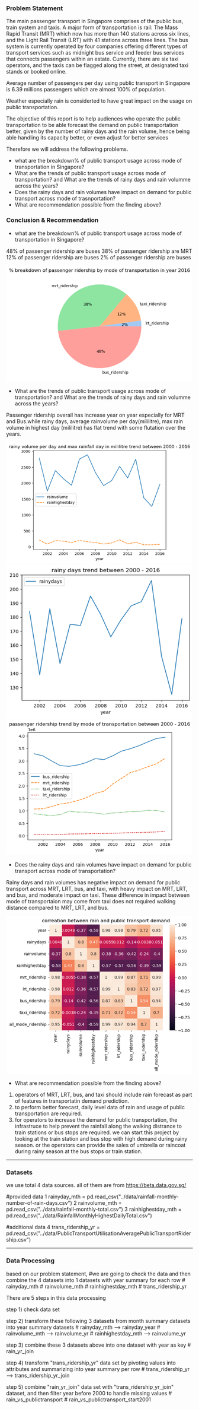 ### Problem Statement
The main passenger transport in Singapore comprises of the public bus, train system and taxis. A major form of transportation is rail: The Mass Rapid Transit (MRT) which now has more than 140 stations across six lines, and the Light Rail Transit (LRT) with 41 stations across three lines. The bus system is currently operated by four companies offering different types of transport services such as midnight bus service and feeder bus services that connects passengers within an estate. Currently, there are six taxi operators, and the taxis can be flagged along the street, at designated taxi stands or booked online.

Average number of passengers per day using public transport in Singapore is 6.39 millions passengers which are almost 100% of population.

Weather especially rain is considerted to have great impact on the usage on public transportation.

The objective of this report is to help audiences who operate the public transportation to be able forecast the demand on public transportation better, given by the number of rainy days and the rain volume, hence being able handling its capacity better, or even adjust for better services

Therefore we will address the following problems.
 - what are the breakdown% of public transport usage across mode of transportation in Singapore?
 - What are the trends of public transport usage across mode of transportation? and What are the trends of rainy days and rain volumme across the years?
 - Does the rainy days and rain volumes have impact on demand for public transport across mode of trasnportation?
 - What are recommendation possible from the finding above?


### Conclusion & Recommendation
 
 
 - what are the breakdown% of public transport usage across mode of transportation in Singapore?
 
 48% of passenger ridership are buses
 38% of passenger ridership are MRT
 12% of passenger ridership are buses
 2% of passenger ridership are buses
     
![%breakdown_modetransport](/image/%breakdown_modetransport.png)


 - What are the trends of public transport usage across mode of transportation? and What are the trends of rainy days and rain volumme across the years?

Passenger ridership overall has increase year on year especially for MRT and Bus.while rainy days, average rainvolume per day(mililitre), max rain volume in highest day (mililitre) has flat trend with some flutation over the years.

 ![rainvolumetrend](/image/rainvolumetrend.png)
 ![rainydaystrend](/image/rainydaystrend.png)
 ![transporttrend](/image/transporttrend.png)


 - Does the rainy days and rain volumes have impact on demand for public transport across mode of transportation?

Rainy days and rain volumes has negative impact on demand for public transport across MRT, LRT, bus, and taxi, with heavy impact on MRT, LRT, and bus, and moderate impact on taxi. These difference in impact between mode of transportaion may come from taxi does not required walking distance compared to MRT, LRT, and bus.

![rain&transportcorrelation](/image/rain&transportcorrelation.png)


 - What are recommendation possible from the finding above?

1) operators of MRT, LRT, bus, and taxi should include rain forecast as part of features in transportatin demand prediction.
2) to perform better forecast, daily level data of rain and usage of public transportation are required. 
3) for operators to increase the demand for public transportation, the infrastruce to help prevent the rainfall along the walking distrance to train stations or bus stops are required. we can start this project by looking at the train station and bus stop with high demand during rainy season. or the operators can provide the sales of umbrella or raincoat during rainy season at the bus stops or train station. 

---

### Datasets

we use total 4 data sources. all of them are from https://beta.data.gov.sg/

#provided data 
1 rainyday_mth = pd.read_csv("../data/rainfall-monthly-number-of-rain-days.csv")
2 rainvolume_mth = pd.read_csv("../data/rainfall-monthly-total.csv")
3 rainhighestday_mth = pd.read_csv("../data/RainfallMonthlyHighestDailyTotal.csv")

#additional data
4 trans_ridership_yr = pd.read_csv("../data/PublicTransportUtilisationAveragePublicTransportRidership.csv")

---

### Data Processing

based on our problem statement,
#we are going to check the data and then combine the 4 datasets into 1 datasets with year summary for each row
    # rainyday_mth
    # rainvolume_mth
    # rainhighestday_mth
    # trans_ridership_yr

There are 5 steps in this data processing

step 1) check data set

step 2) transform these following 3 datasets from month summary datasets into year summary datasets
    # rainyday_mth --> rainyday_year
    # rainvolume_mth --> rainvolume_yr
    # rainhighestday_mth --> rainvolume_yr
    
step 3) combine these 3 datasets above into one dataset with year as key 
    # rain_yr_join
    
step 4) transform "trans_ridership_yr" data set by pivoting values into attributes and summarizing into year summary per row
    # trans_ridership_yr --> trans_ridership_yr_join

step 5) combine "rain_yr_join" data set with "trans_ridership_yr_join" dataset, and then filter year before 2000 to handle missing values
    # rain_vs_publictransport
    # rain_vs_publictransport_start2001
